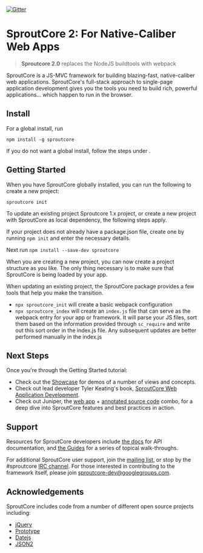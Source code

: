 [![Gitter](https://badges.gitter.im/Join%20Chat.svg)](https://gitter.im/sproutcore/sproutcore?utm_source=badge&utm_medium=badge&utm_campaign=pr-badge&utm_content=badge)

SproutCore 2: For Native-Caliber Web Apps
=======

> **Sproutcore 2.0** replaces the NodeJS buildtools with webpack

SproutCore is a JS-MVC framework for building blazing-fast, native-caliber web
applications. SproutCore's full-stack approach to single-page application
development gives you the tools you need to build rich, powerful applications...
which happen to run in the browser.


## Install

For a global install, run

`npm install -g sproutcore`

If you do not want a global install, follow the steps under .

## Getting Started

When you have SproutCore globally installed, you can run the following to create a new project:

`sproutcore init`

To update an existing project Sproutcore 1.x project, or create a new project with SproutCore as 
local dependency, the following steps apply.

If your project does not already have a package.json file, create one by running 
`npm init` and enter the necessary details.

Next run `npm install --save-dev sproutcore`

When you are creating a new project, you can now create a project structure as you like. The only thing
necessary is to make sure that SproutCore is being loaded by your app.

When updating an existing project, the SproutCore package provides a few tools that help you make the
transition. 

- `npx sproutcore_init` will create a basic webpack configuration
- `npx sproutcore_index` will create an `index.js` file that can serve as the webpack entry for 
  your app or framework. It will parse your JS files, sort them based on the information provided through
  `sc_require` and write out this sort order in the index.js file. Any subsequent updates are better 
  performed manually in the index.js

## Next Steps

Once you're through the Getting Started tutorial:

- Check out the [Showcase](http://showcase.sproutcore.com/) for demos of a number
  of views and concepts.
- Check out lead developer Tyler Keating's book,
  [SproutCore Web Application Development](http://blog.sproutcore.com/sproutcore-book-available/).
- Check out Juniper, the [web app](http://juniper.dcporter.net/) +
  [annotated source code](https://github.com/dcporter/juniper) combo, for a deep
  dive into SproutCore features and best practices in action.

## Support

Resources for SproutCore developers include [the docs](http://docs.sproutcore.com/)
for API documentation, and [the Guides](http://guides.sproutcore.com/) for a
series of topical walk-throughs.

For additional SproutCore user support, join the
[mailing list](https://groups.google.com/group/sproutcore), or stop by the #sproutcore
[IRC channel](http://sproutcore.com/community/#tab=irc). For those interested in
contributing to the framework itself, please join sproutcore-dev@googlegroups.com.

## Acknowledgements

SproutCore includes code from a number of different open source projects
including:

* [jQuery](http://www.jquery.com/)
* [Prototype](http://www.prototypejs.org/)
* [Datejs](http://www.datejs.com/)
* [JSON2](http://www.json.org/)

